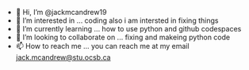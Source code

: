 - 👋 Hi, I’m @jackmcandrew19
- 👀 I’m interested in ... coding also i am intersted in fixing things 
- 🌱 I’m currently learning ... how to use python and github codespaces
- 💞️ I’m looking to collaborate on ... fixing and makeing python  code 
- 📫 How to reach me ... you can reach me at my email jack.mcandrew@stu.ocsb.ca

<!---
jackmcandrew19/jackmcandrew19 is a ✨ special ✨ repository because its `README.md` (this file) appears on your GitHub profile.
You can click the Preview link to take a look at your changes.
--->
